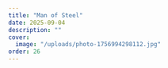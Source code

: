 ```yaml
---
title: "Man of Steel"
date: 2025-09-04
description: ""
cover:
  image: "/uploads/photo-1756994298112.jpg"
order: 26
---
```


